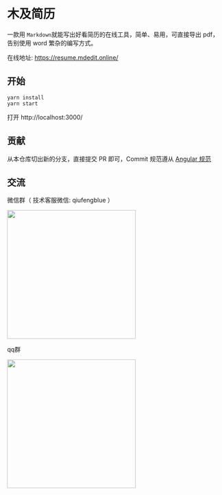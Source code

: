 # 木及简历

一款用 `Markdown`就能写出好看简历的在线工具，简单、易用，可直接导出 pdf，告别使用 word 繁杂的编写方式。

在线地址: https://resume.mdedit.online/

## 开始

```
yarn install
yarn start 
```
打开 http://localhost:3000/

## 贡献

从本仓库切出新的分支，直接提交 PR 即可，Commit 规范遵从 [Angular 规范](https://docs.google.com/document/d/1QrDFcIiPjSLDn3EL15IJygNPiHORgU1_OOAqWjiDU5Y/edit#heading=h.greljkmo14y0)

## 交流

微信群（ 技术客服微信: qiufengblue ）

<img src="https://s3.qiufengh.com/muji/webchat-group.png" width="300" />

qq群

<img src="https://s3.qiufengh.com/muji/qq-group.png" width="300" />



